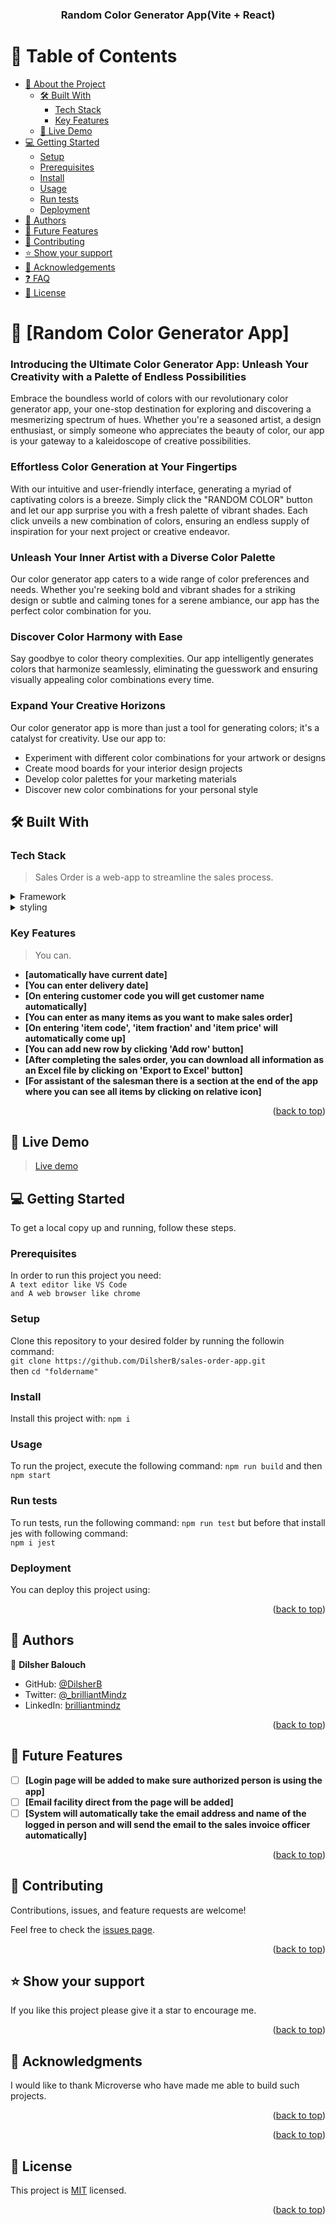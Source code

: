 <a name="readme-top"></a>

<div align="center">

  <h3><b>Random Color Generator App(Vite + React)</b></h3>

</div>

<!-- TABLE OF CONTENTS -->

# 📗 Table of Contents

- [📖 About the Project](#about-project)
  - [🛠 Built With](#built-with)
    - [Tech Stack](#tech-stack)
    - [Key Features](#key-features)
  - [🚀 Live Demo](#live-demo)
- [💻 Getting Started](#getting-started)
  - [Setup](#setup)
  - [Prerequisites](#prerequisites)
  - [Install](#install)
  - [Usage](#usage)
  - [Run tests](#run-tests)
  - [Deployment](#triangular_flag_on_post-deployment)
- [👥 Authors](#authors)
- [🔭 Future Features](#future-features)
- [🤝 Contributing](#contributing)
- [⭐️ Show your support](#support)
- [🙏 Acknowledgements](#acknowledgements)
- [❓ FAQ](#faq)
- [📝 License](#license)

<!-- PROJECT DESCRIPTION -->

# 📖 [Random Color Generator App] <a name="about-project"></a>

### Introducing the Ultimate Color Generator App: Unleash Your Creativity with a Palette of Endless Possibilities

Embrace the boundless world of colors with our revolutionary color generator app, your one-stop destination for exploring and discovering a mesmerizing spectrum of hues. Whether you're a seasoned artist, a design enthusiast, or simply someone who appreciates the beauty of color, our app is your gateway to a kaleidoscope of creative possibilities.

### Effortless Color Generation at Your Fingertips

With our intuitive and user-friendly interface, generating a myriad of captivating colors is a breeze. Simply click the "RANDOM COLOR" button and let our app surprise you with a fresh palette of vibrant shades. Each click unveils a new combination of colors, ensuring an endless supply of inspiration for your next project or creative endeavor.

### Unleash Your Inner Artist with a Diverse Color Palette

Our color generator app caters to a wide range of color preferences and needs. Whether you're seeking bold and vibrant shades for a striking design or subtle and calming tones for a serene ambiance, our app has the perfect color combination for you.

### Discover Color Harmony with Ease

Say goodbye to color theory complexities. Our app intelligently generates colors that harmonize seamlessly, eliminating the guesswork and ensuring visually appealing color combinations every time.

### Expand Your Creative Horizons

Our color generator app is more than just a tool for generating colors; it's a catalyst for creativity. Use our app to:
<ul>
    <li>Experiment with different color combinations for your artwork or designs</li>
    <li>Create mood boards for your interior design projects</li>
    <li>Develop color palettes for your marketing materials</li>
    <li>Discover new color combinations for your personal style</li>
</ul>

## 🛠 Built With <a name="built-with"></a>

### Tech Stack <a name="tech-stack"></a>

> Sales Order is a web-app to streamline the sales process.

<details>
  <summary>Framework</summary>
  <ul>
    <li><a href="https://reactjs.org/">React.js</a></li>
  </ul>
</details>
<details>
  <summary>styling</summary>
  <ul>
    <li><a href="https://www.npmjs.com/package/bootstrap">Bootstrap</a></li>
  </ul>
</details>

<!-- Features -->

### Key Features <a name="key-features"></a>

> You can.

- **[automatically have current date]**
- **[You can enter delivery date]**
- **[On entering customer code you will get customer name automatically]**
- **[You can enter as many items as you want to make sales order]**
- **[On entering 'item code', 'item fraction' and 'item price' will automatically come up]**
- **[You can add new row by clicking 'Add row' button]**
- **[After completing the sales order, you can download all information as an Excel file by clicking on 'Export to Excel' button]**
- **[For assistant of the salesman there is a section at the end of the app where you can see all items by clicking on relative icon]**

<p align="right">(<a href="#readme-top">back to top</a>)</p>

<!-- LIVE DEMO -->

## 🚀 Live Demo <a name="live-demo"></a>

> [Live demo](https://sales-order.netlify.app/)

<!-- GETTING STARTED -->

## 💻 Getting Started <a name="getting-started"></a>

To get a local copy up and running, follow these steps.

### Prerequisites

In order to run this project you need:</br>
`A text editor like VS Code` </br>
`and A web browser like chrome`

### Setup

Clone this repository to your desired folder by running the followin command: </br>
`git clone https://github.com/DilsherB/sales-order-app.git` </br>
then `cd "foldername"`</br>

### Install

Install this project with:
`npm i`

### Usage

To run the project, execute the following command:
`npm run build` and then </br>
`npm start`

### Run tests

To run tests, run the following command:
`npm run test` but before that install jes with following command:</br>
`npm i jest`

### Deployment

You can deploy this project using:


<p align="right">(<a href="#readme-top">back to top</a>)</p>

<!-- AUTHORS -->

## 👥 Authors <a name="authors"></a>

👤 **Dilsher Balouch**

- GitHub: [@DilsherB](https://github.com/DilsherB)
- Twitter: [@_brilliantMindz](https://twitter.com/_brilliantMindz)
- LinkedIn: [brilliantmindz](https://www.linkedin.com/in/brilliantmindz/)

<p align="right">(<a href="#readme-top">back to top</a>)</p>

<!-- FUTURE FEATURES -->

## 🔭 Future Features <a name="future-features"></a>

- [ ] **[Login page will be added to make sure authorized person is using the app]**
- [ ] **[Email facility direct from the page will be added]**
- [ ] **[System will automatically take the email address and name of the logged in person and will send the email to the sales invoice officer automatically]**

<p align="right">(<a href="#readme-top">back to top</a>)</p>

<!-- CONTRIBUTING -->

## 🤝 Contributing <a name="contributing"></a>

Contributions, issues, and feature requests are welcome!

Feel free to check the [issues page](https://github.com/DilsherB/sales-order-app/issues).

<p align="right">(<a href="#readme-top">back to top</a>)</p>

<!-- SUPPORT -->

## ⭐️ Show your support <a name="support"></a>

If you like this project please give it a star to encourage me.

<p align="right">(<a href="#readme-top">back to top</a>)</p>

<!-- ACKNOWLEDGEMENTS -->

## 🙏 Acknowledgments <a name="acknowledgements"></a>

I would like to thank Microverse who have made me able to build such projects.

<p align="right">(<a href="#readme-top">back to top</a>)</p>

<!-- FAQ (optional) -->

<p align="right">(<a href="#readme-top">back to top</a>)</p>

<!-- LICENSE -->

## 📝 License <a name="license"></a>

This project is [MIT](./LICENSE) licensed.

<p align="right">(<a href="#readme-top">back to top</a>)</p>
